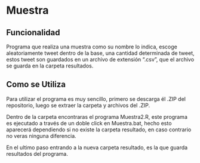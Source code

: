 # Muestra

## Funcionalidad

Programa que realiza una muestra como su nombre lo indica, escoge
aleatoriamente tweet dentro de la base, una cantidad determinada de
tweet, estos tweet son guardados en un archivo de extensión “.csv”,
que el archivo se guarda en la carpeta resultados.

## Como se Utiliza

Para utilizar el programa es muy sencillo, primero se descarga él .ZIP del repositorio, luego se extraer la carpeta y archivos del .ZIP.

Dentro de la carpeta encontraras el programa Muestra2.R, este programa es ejecutado a través de un doble click en Muestra.bat, hecho esto aparecerá dependiendo si no existe la carpeta resultado, en caso contrario no veras ninguna diferencia.

En el ultimo paso entrando a la nueva carpeta resultado, es la que guarda resultados del programa.
